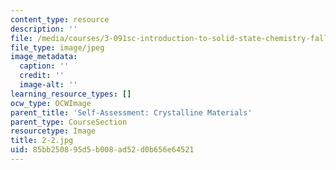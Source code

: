 ```yaml
---
content_type: resource
description: ''
file: /media/courses/3-091sc-introduction-to-solid-state-chemistry-fall-2010/85bb250895d5b008ad52d0b656e64521_2-2.jpg
file_type: image/jpeg
image_metadata:
  caption: ''
  credit: ''
  image-alt: ''
learning_resource_types: []
ocw_type: OCWImage
parent_title: 'Self-Assessment: Crystalline Materials'
parent_type: CourseSection
resourcetype: Image
title: 2-2.jpg
uid: 85bb2508-95d5-b008-ad52-d0b656e64521
---
```

